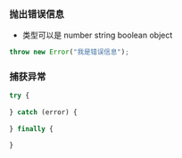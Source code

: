 ### 抛出错误信息
* 类型可以是 number  string  boolean  object
```javascript
throw new Error("我是错误信息");
```

### 捕获异常
```javascript
try {
    
} catch (error) {
    
} finally {

}
```